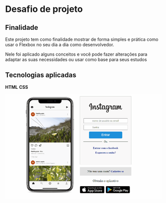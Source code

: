 # Desafio de projeto

## Finalidade

<p>Este projeto tem como finalidade mostrar de forma simples e prática como usar o Flexbox no seu dia a dia como desenvolvedor.</p>

<p>Nele foi aplicado alguns conceitos e você pode fazer alterações para adaptar as suas necessidades ou usar como base para seus estudos</p>

## Tecnologias aplicadas

**HTML**
**CSS**

  <img src="insta-gif.gif" alt="Readme" title="Readme" />
